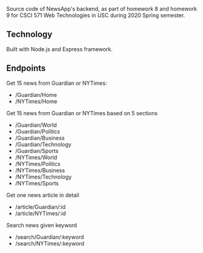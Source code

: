 Source code of NewsApp's backend, as part of homework 8 and homework 9 for CSCI 571 Web Technologies in USC during 2020 Spring semester.

## Technology
Built with Node.js and Express framework.

## Endpoints
Get 15 news from Guardian or NYTimes:
* /Guardian/Home  
* /NYTimes/Home  

Get 15 news from Guardian or NYTimes based on 5 sections  
* /Guardian/World
* /Guardian/Politics
* /Guardian/Business
* /Guardian/Technology
* /Guardian/Sports
* /NYTimes/World
* /NYTimes/Politics
* /NYTimes/Business
* /NYTimes/Technology
* /NYTimes/Sports

Get one news article in detail  
* /article/Guardian/:id
* /article/NYTimes/:id

Search news given keyword  
* /search/Guardian/:keyword
* /search/NYTimes/:keyword

